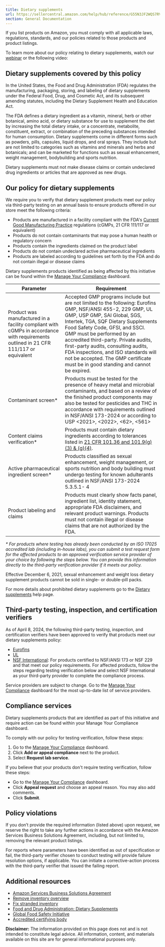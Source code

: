 ```yaml
---
title: Dietary supplements
url: https://sellercentral.amazon.com/help/hub/reference/G55N3JF2WQS7RVNE
section: General Documentation
---
```


If you list products on Amazon, you must comply with all applicable laws,
regulations, standards, and our policies related to those products and product
listings.

To learn more about our policy relating to dietary supplements, watch our
[webinar](https://register.gotowebinar.com/recording/1478879861866867968) or
the following video:

## Dietary supplements covered by this policy

In the United States, the Food and Drug Administration (FDA) regulates the
manufacturing, packaging, storing, and labeling of dietary supplements under
the Federal Food, Drug, and Cosmetic Act, and its subsequent amending
statutes, including the Dietary Supplement Health and Education Act.

The FDA defines a dietary ingredient as a vitamin, mineral, herb or other
botanical, amino acid, or dietary substance for use to supplement the diet by
increasing the total dietary intake, or a concentrate, metabolite,
constituent, extract, or combination of the preceding substances intended for
human consumption. Dietary supplements come in different forms such as
powders, pills, capsules, liquid drops, and oral sprays. They include but are
not limited to categories such as vitamins and minerals and herbs and
botanicals; and can be marketed for functions such as sexual enhancement,
weight management, bodybuilding and sports nutrition.

Dietary supplements must not make disease claims or contain undeclared drug
ingredients or articles that are approved as new drugs.

## Our policy for dietary supplements

We require you to verify that dietary supplement products meet our policy via
third-party testing on an annual basis to ensure products offered in our store
meet the following criteria:

  * Products are manufactured in a facility compliant with the FDA's [Current Good Manufacturing Practice](https://www.fda.gov/drugs/pharmaceutical-quality-resources/current-good-manufacturing-practice-cgmp-regulations) regulations (cGMPs, 21 CFR 111/117 or equivalent)
  * Products do not contain contaminants that may pose a human health or regulatory concern
  * Products contain the ingredients claimed on the product label
  * Products do not contain undeclared active pharmaceutical ingredients 
  * Products are labeled according to guidelines set forth by the FDA and do not contain illegal or disease claims

Dietary supplements products identified as being affected by this initiative
can be found within the [Manage Your Compliance](/spx/myc/dashboard)
dashboard.

Parameter | Requirement  
---|---  
Product was manufactured in a facility compliant with cGMPs in accordance with requirements outlined in 21 CFR 111/117 or equivalent |  Accepted GMP programs include but are not limited to the following: Eurofins GMP, NSF/ANSI 455-2, 229 GMP, UL GMP, USP GMP, SAI Global, SGS, Intertek, TGA, SQF Dietary Supplements Food Safety Code, GFSI, and SSCI. GMP must be performed by an accredited third-party. Private audits, first-party audits, consulting audits, FDA inspections, and ISO standards will not be accepted. The GMP certificate must be in good standing and cannot be expired.  
Contaminant screen* | Products must be tested for the presence of heavy metal and microbial contaminants, and based on a review of the finished product components may also be tested for pesticides and THC in accordance with requirements outlined in NSF/ANSI 173-2024 or according to USP <2021>, <2022>, <62>, <561>  
Content claims verification* | Products must contain dietary ingredients according to tolerances listed in [21 CFR 101.36 and 101.9(g)(3) & (g)(4)](https://www.accessdata.fda.gov/scripts/cdrh/cfdocs/cfcfr/CFRSearch.cfm?CFRPart=101).  
Active pharmaceutical ingredient screen* | Products classified as sexual enhancement, weight management, or sports nutrition and body building must undergo testing for known adulterants outlined in NSF/ANSI 173-2024 5.3.5.1- 4  
Product labeling and claims | Products must clearly show facts panel, ingredient list, identity statement, appropriate FDA disclaimers, and relevant product warnings. Products must not contain illegal or disease claims that are not authorized by the FDA.  
  
_* For products where testing has already been conducted by an ISO 17025
accredited lab (including in-house labs), you can submit a test request form
for the affected products to an approved verification service provider of your
choice by following the steps below. You can provide this information directly
to the third-party verification provider if it meets our policy._

Effective December 6, 2021, sexual enhancement and weight loss dietary
supplement products cannot be sold in single- or double-pill packs.

For more details about prohibited dietary supplements go to the [Dietary
supplements](/help/hub/reference/G201829010) help page.

## Third-party testing, inspection, and certification verifiers

As of April 8, 2024, the following third-party testing, inspection, and
certification verifiers have been approved to verify that products meet our
dietary supplements policy:

  * [Eurofins](https://www.eurofinsus.com/amazons-dietary-supplements-policy-testing/)
  * [UL](https://www.ul.com/services/regulatory-compliance-testing-dietary-supplements)
  * [NSF International](https://www.nsf.org/nutrition-personal-care/nsf-and-amazon-dietary-supplement-policy): For products certified to NSF/ANSI 173 or NSF 229 and that meet our policy requirements. For affected products, follow the steps regarding testing verification below and select NSF International as your third-party provider to complete the compliance process.

Service providers are subject to change. Go to the [Manage Your
Compliance](/spx/myc/dashboard) dashboard for the most up-to-date list of
service providers.

## Compliance services

Dietary supplements products that are identified as part of this initiative
and require action can be found within your Manage Your Compliance dashboard.

To comply with our policy for testing verification, follow these steps:  

  1. Go to the [Manage Your Compliance](/spx/myc/dashboard) dashboard.
  2. Click **Add or appeal compliance** next to the product.
  3. Select **Request lab service**.

If you believe that your products don't require testing verification, follow
these steps:

  * Go to the [Manage Your Compliance](/spx/myc/dashboard) dashboard.
  * Click **Appeal request** and choose an appeal reason. You may also add comments.
  * Click **Submit**.

## Policy violations

If you don’t provide the required information (listed above) upon request, we
reserve the right to take any further actions in accordance with the Amazon
Services Business Solutions Agreement, including, but not limited to, removing
the relevant product listings.

For reports where parameters have been identified as out of specification or
fail, the third-party verifier chosen to conduct testing will provide failure
resolution options, if applicable. You can initiate a corrective-action
process with the third-party verifier that issued the failing report.

## Additional resources

  * [Amazon Services Business Solutions Agreement](/gp/help/external/G1791)
  * [Remove inventory overview](/gp/help/G200280650)
  * [Fix stranded inventory](/inventoryplanning/stranded-inventory/)
  * [Food and Drug Administration: Dietary Supplements](https://www.fda.gov/food/dietary-supplements)
  * [Global Food Safety Initiative](https://mygfsi.com/)
  * [Accredited certifying body](https://www.fda.gov/food/food-safety-modernization-act-fsma/fsma-final-rule-accredited-third-party-certification)

**Disclaimer:** The information provided on this page does not and is not
intended to constitute legal advice. All information, content, and materials
available on this site are for general informational purposes only.

